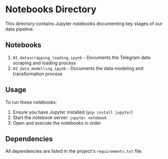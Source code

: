 # Notebooks Directory

This directory contains Jupyter notebooks documenting key stages of our data pipeline.

## Notebooks

1. `01_datascrapping_loading.ipynb` - Documents the Telegram data scraping and loading process
2. `02_data_modelling.ipynb` - Documents the data modeling and transformation process

## Usage

To run these notebooks:
1. Ensure you have Jupyter installed (`pip install jupyter`)
2. Start the notebook server: `jupyter notebook`
3. Open and execute the notebooks in order

## Dependencies

All dependencies are listed in the project's `requirements.txt` file.